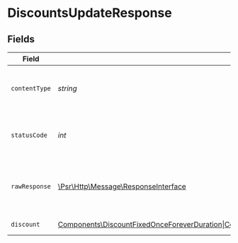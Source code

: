 # DiscountsUpdateResponse


## Fields

| Field                                                                                                                                                                                                                       | Type                                                                                                                                                                                                                        | Required                                                                                                                                                                                                                    | Description                                                                                                                                                                                                                 |
| --------------------------------------------------------------------------------------------------------------------------------------------------------------------------------------------------------------------------- | --------------------------------------------------------------------------------------------------------------------------------------------------------------------------------------------------------------------------- | --------------------------------------------------------------------------------------------------------------------------------------------------------------------------------------------------------------------------- | --------------------------------------------------------------------------------------------------------------------------------------------------------------------------------------------------------------------------- |
| `contentType`                                                                                                                                                                                                               | *string*                                                                                                                                                                                                                    | :heavy_check_mark:                                                                                                                                                                                                          | HTTP response content type for this operation                                                                                                                                                                               |
| `statusCode`                                                                                                                                                                                                                | *int*                                                                                                                                                                                                                       | :heavy_check_mark:                                                                                                                                                                                                          | HTTP response status code for this operation                                                                                                                                                                                |
| `rawResponse`                                                                                                                                                                                                               | [\Psr\Http\Message\ResponseInterface](https://www.php-fig.org/psr/psr-7/#33-psrhttpmessageresponseinterface)                                                                                                                | :heavy_check_mark:                                                                                                                                                                                                          | Raw HTTP response; suitable for custom response parsing                                                                                                                                                                     |
| `discount`                                                                                                                                                                                                                  | [Components\DiscountFixedOnceForeverDuration\|Components\DiscountFixedRepeatDuration\|Components\DiscountPercentageOnceForeverDuration\|Components\DiscountPercentageRepeatDuration\|null](../../Models/Components/Discount.md) | :heavy_minus_sign:                                                                                                                                                                                                          | Discount updated.                                                                                                                                                                                                           |